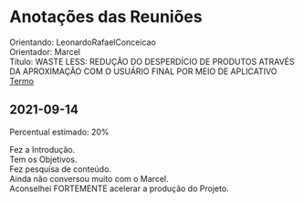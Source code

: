 # Anotações das Reuniões

Orientando: LeonardoRafaelConceicao  
Orientador: Marcel  
Título: WASTE LESS: REDUÇÃO DO DESPERDÍCIO DE PRODUTOS ATRAVÉS DA APROXIMAÇÃO COM O USUÁRIO FINAL POR MEIO DE APLICATIVO  
[Termo](LeonardoRafaelConceicao_2021-08-15_Termo.pdf "Termo")  

## 2021-09-14

Percentual estimado: 20%  

Fez a Introdução.  
Tem os Objetivos.  
Fez pesquisa de conteúdo.  
Ainda não conversou muito com o Marcel.  
Aconselhei FORTEMENTE acelerar a produção do Projeto.  
